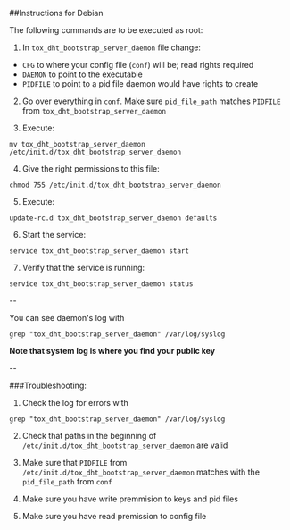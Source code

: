 ##Instructions for Debian

The following commands are to be executed as root:

1. In `tox_dht_bootstrap_server_daemon` file change:
  - `CFG` to where your config file (`conf`) will be; read rights required
  - `DAEMON` to point to the executable
  - `PIDFILE` to point to a pid file daemon would have rights to create

2. Go over everything in `conf`. Make sure `pid_file_path` matches `PIDFILE` from `tox_dht_bootstrap_server_daemon`

3. Execute: 
```
mv tox_dht_bootstrap_server_daemon /etc/init.d/tox_dht_bootstrap_server_daemon
```

4. Give the right permissions to this file: 
```
chmod 755 /etc/init.d/tox_dht_bootstrap_server_daemon
```

5. Execute: 
```
update-rc.d tox_dht_bootstrap_server_daemon defaults
```

6. Start the service: 
```
service tox_dht_bootstrap_server_daemon start
```

7. Verify that the service is running: 
```
service tox_dht_bootstrap_server_daemon status
```

--

You can see daemon's log with
```
grep "tox_dht_bootstrap_server_daemon" /var/log/syslog
```

**Note that system log is where you find your public key**

--

###Troubleshooting:

1. Check the log for errors with 
```
grep "tox_dht_bootstrap_server_daemon" /var/log/syslog
```

2. Check that paths in the beginning of `/etc/init.d/tox_dht_bootstrap_server_daemon` are valid

3. Make sure that `PIDFILE` from `/etc/init.d/tox_dht_bootstrap_server_daemon` matches with the `pid_file_path` from `conf`

4. Make sure you have write premmision to keys and pid files

5. Make sure you have read premission to config file